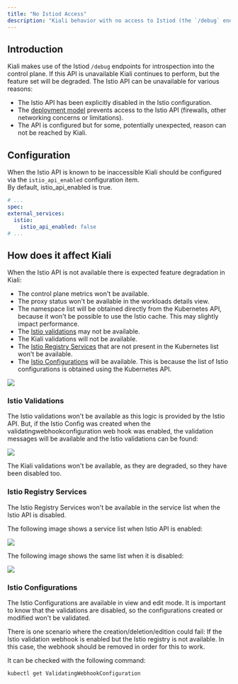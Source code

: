 ```yaml
---
title: "No Istiod Access"
description: "Kiali behavior with no access to Istiod (the `/debug` endpoints are not available)"
---
```


## Introduction

Kiali makes use of the Istiod `/debug` endpoints for introspection into the control plane.   If this API is unavailable Kiali continues to perform, but the feature set will be degraded.  The Istio API can be unavailable for various reasons:

* The Istio API has been explicitly disabled in the Istio configuration.
* The [deployment model](https://istio.io/latest/docs/ops/deployment/deployment-models/#multiple-clusters) prevents access to the Istio API (firewalls, other networking concerns or limitations).
* The API is configured but for some, potentially unexpected, reason can not be reached by Kiali.

## Configuration

When the Istio API is known to be inaccessible Kiali should be configured via the `istio_api_enabled` configuration item.  
By default, istio_api_enabled is true. 

```yaml
# ...
spec:
external_services:
  istio:
    istio_api_enabled: false
# ...
```

## How does it affect Kiali

When the Istio API is not available there is expected feature degradation in Kiali: 

* The control plane metrics won't be available.
* The proxy status won't be available in the workloads details view.
* The namespace list will be obtained directly from the Kubernetes API, because it won't be possible to use the Istio cache. This may slightly impact performance.
* The [Istio validations](#a-nameistio_validationsa-istio-validations) may not be available.
* The Kiali validations will not be available.
* The [Istio Registry Services](#a-nameistio_registrya-istio-registry-services) that are not present in the Kubernetes list won't be available.
* The [Istio Configurations](#a-nameistio_configurationsa-istio-configurations) will be available. This is because the list of Istio configurations is obtained using the Kubernetes API. 

<img src="/images/documentation/configuration/no_istiod.png" />

### <a name="istio_validations"></a> Istio Validations

The Istio validations won't be available as this logic is provided by the Istio API. 
But, if the Istio Config was created when the validatingwebhookconfiguration web hook was enabled, the validation messages will be available and the Istio validations can be found:

<img src="/images/documentation/configuration/istio_validations.png" />

The Kiali validations won't be available, as they are degraded, so they have been disabled too. 

### <a name="istio_registry"></a> Istio Registry Services

The Istio Registry Services won't be available in the service list when the Istio API is disabled. 

The following image shows a service list when Istio API is enabled: 

<img src="/images/documentation/configuration/registry_services.png" />

The following image shows the same list when it is disabled: 

<img src="/images/documentation/configuration/registry_services_api_disabled.png" />

### <a name="istio_configurations"></a> Istio Configurations

The Istio Configurations are available in view and edit mode. 
It is important to know that the validations are disabled, so the configurations created or modified won't be validated.  

There is one scenario where the creation/deletion/edition could fail: If the Istio validation webhook is enabled but the Istio registry is not available. In this case, the webhook should be removed in order for this to work. 

It can be checked with the following command: 

```cmd
kubectl get ValidatingWebhookConfiguration
```